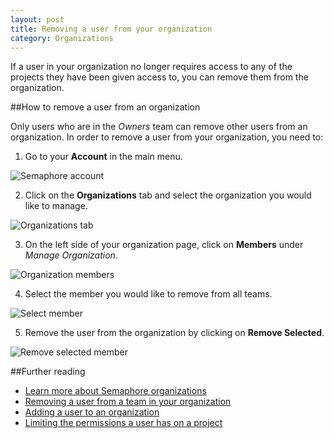 ```yaml
---
layout: post
title: Removing a user from your organization
category: Organizations
---
```


If a user in your organization no longer requires access to any of the projects
they have been given access to, you can remove them from the organization.

##How to remove a user from an organization

Only users who are in the _Owners_ team can remove other users from an
organization. In order to remove a user from your organization, you need to:

1. Go to your **Account** in the main menu.

  <img src="/docs/assets/img/setting-up-an-organization/account.png" alt="Semaphore account" class="img-responsive img-bordered">

2. Click on the **Organizations** tab and select the organization you would like
to manage.

 <img src="/docs/assets/img/can-i-limit-the-permissions-a-user-has-on-a-specific-project/select-organization.png" alt="Organizations tab" class="img-responsive img-bordered">

3. On the left side of your organization page, click on **Members** under
_Manage Organization_.

 <img src="/docs/assets/img/removing-a-user-from-your-organization/members.png" alt="Organization members" class="img-responsive img-bordered">

4. Select the member you would like to remove from all teams.

 <img src="/docs/assets/img/removing-a-user-from-your-organization/select-member.png" alt="Select member" class="img-responsive img-bordered">

5. Remove the user from the organization by clicking on **Remove Selected**.

 <img src="/docs/assets/img/removing-a-user-from-your-organization/remove-selected-member.png" alt="Remove selected member" class="img-responsive img-bordered">

##Further reading

- [Learn more about Semaphore organizations](/docs/organizations/about-organizations.html)
- [Removing a user from a team in your organization](/docs/organizations/removing-a-user-from-a-team-in-your-organization.html)
- [Adding a user to an organization](/docs/organizations/adding-a-user-to-an-organization.html)
- [Limiting the permissions a user has on a project](/docs/organizations/can-i-limit-the-permissions-a-user-has-on-a-specific-project.html)
